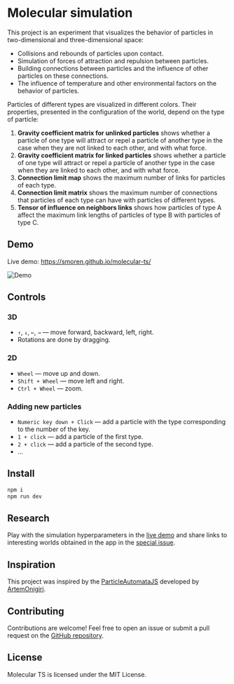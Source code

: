 # Molecular simulation

This project is an experiment that visualizes the behavior of particles
in two-dimensional and three-dimensional space:

* Collisions and rebounds of particles upon contact.
* Simulation of forces of attraction and repulsion between particles.
* Building connections between particles and the influence of other particles on these connections.
* The influence of temperature and other environmental factors on the behavior of particles.

Particles of different types are visualized in different colors. Their properties, presented in the configuration of the world, depend on the type of particle:

1. **Gravity coefficient matrix for unlinked particles** shows whether a particle of one type will attract or repel a particle of another type in the case when they are not linked to each other, and with what force.
2. **Gravity coefficient matrix for linked particles** shows whether a particle of one type will attract or repel a particle of another type in the case when they are linked to each other, and with what force.
3. **Connection limit map** shows the maximum number of links for particles of each type.
4. **Connection limit matrix** shows the maximum number of connections that particles of each type can have with particles of different types.
5. **Tensor of influence on neighbors links** shows how particles of type A affect the maximum link lengths of particles of type B with particles of type C.

## Demo

Live demo: https://smoren.github.io/molecular-ts/

![Demo](docs/demo.gif)

## Controls
### 3D
* `↑`, `↓`, `←`, `→` — move forward, backward, left, right.
* Rotations are done by dragging.

### 2D
* `Wheel` — move up and down.
* `Shift + Wheel` — move left and right.
* `Ctrl + Wheel` — zoom.

### Adding new particles
* `Numeric key down + Click` — add a particle with the type corresponding to the number of the key.
* `1 + click` — add a particle of the first type.
* `2 + click` — add a particle of the second type.
* ...

## Install

```bash
npm i
npm run dev
```

## Research

Play with the simulation hyperparameters in the [live demo](https://smoren.github.io/molecular-ts/) and share links
to interesting worlds obtained in the app in the [special issue](https://github.com/Smoren/molecular-ts/issues/1).

## Inspiration

This project was inspired by the [ParticleAutomataJS](https://github.com/artemonigiri/ParticleAutomataJS) 
developed by [ArtemOnigiri](https://github.com/artemonigiri).

## Contributing

Contributions are welcome! Feel free to open an issue or submit a pull request on the 
[GitHub repository](https://github.com/Smoren/molecular-ts).

## License

Molecular TS is licensed under the MIT License.
